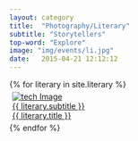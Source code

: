```yaml
---
layout: category
title:  "Photography/Literary"
subtitle: "Storytellers"
top-word: "Explore"
image: "img/events/li.jpg"
date:   2015-04-21 12:12:12
---
```

<section class="no-padding" id="portfolio">
    <div class="container-fluid">
        <div class="row no-gutter">
            {% for literary in site.literary %}
                <div class="col-lg-4 col-sm-6" style="padding: 5px;">
                    <a href="{{ literary.url }}" class="portfolio-box">
                        <img src="{{ literary.image }}" class="img-responsive" alt="tech Image">
                        <div class="portfolio-box-caption">
                            <div class="portfolio-box-caption-content">
                                <div class="project-category text-faded center aclonica">
                                    {{ literary.subtitle }}
                                </div>
                                <div class="project-name center aclonica">
                                    {{ literary.title }}
                                </div>
                            </div>
                        </div>
                    </a>
                </div>
            {% endfor %}
        </div>
    </div>
</section>
